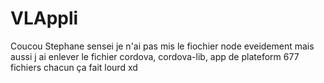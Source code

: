 # VLAppli

Coucou Stephane sensei je n'ai pas mis le fiochier node eveidement mais aussi j ai enlever le fichier cordova, cordova-lib, app de plateform 677 fichiers chacun ça fait lourd xd
